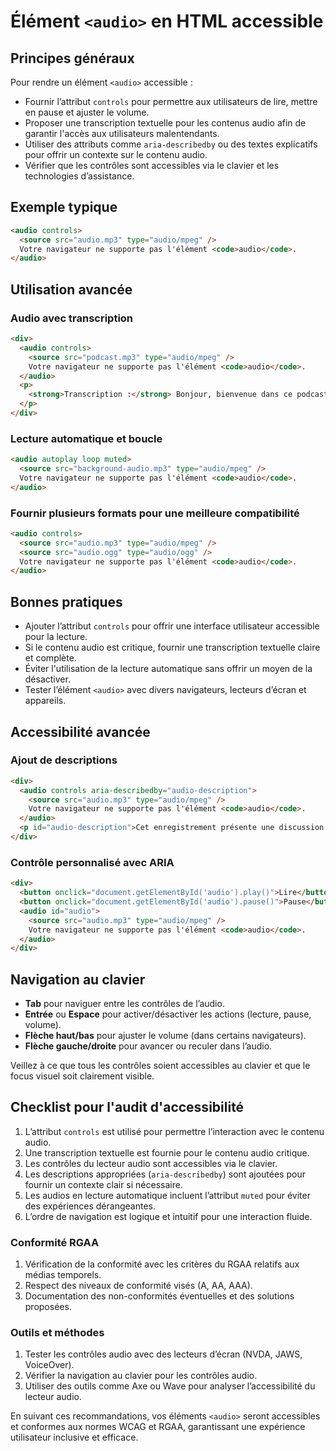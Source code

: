 # Élément `<audio>` en HTML accessible

## Principes généraux

Pour rendre un élément `<audio>` accessible :

- Fournir l’attribut `controls` pour permettre aux utilisateurs de lire, mettre en pause et ajuster le volume.
- Proposer une transcription textuelle pour les contenus audio afin de garantir l'accès aux utilisateurs malentendants.
- Utiliser des attributs comme `aria-describedby` ou des textes explicatifs pour offrir un contexte sur le contenu audio.
- Vérifier que les contrôles sont accessibles via le clavier et les technologies d’assistance.

## Exemple typique

```html
<audio controls>
  <source src="audio.mp3" type="audio/mpeg" />
  Votre navigateur ne supporte pas l'élément <code>audio</code>.
</audio>
```

## Utilisation avancée

### Audio avec transcription

```html
<div>
  <audio controls>
    <source src="podcast.mp3" type="audio/mpeg" />
    Votre navigateur ne supporte pas l'élément <code>audio</code>.
  </audio>
  <p>
    <strong>Transcription :</strong> Bonjour, bienvenue dans ce podcast où nous discutons des dernières avancées en technologie...
  </p>
</div>
```

### Lecture automatique et boucle

```html
<audio autoplay loop muted>
  <source src="background-audio.mp3" type="audio/mpeg" />
  Votre navigateur ne supporte pas l'élément <code>audio</code>.
</audio>
```

### Fournir plusieurs formats pour une meilleure compatibilité

```html
<audio controls>
  <source src="audio.mp3" type="audio/mpeg" />
  <source src="audio.ogg" type="audio/ogg" />
  Votre navigateur ne supporte pas l'élément <code>audio</code>.
</audio>
```

## Bonnes pratiques

- Ajouter l’attribut `controls` pour offrir une interface utilisateur accessible pour la lecture.
- Si le contenu audio est critique, fournir une transcription textuelle claire et complète.
- Éviter l'utilisation de la lecture automatique sans offrir un moyen de la désactiver.
- Tester l’élément `<audio>` avec divers navigateurs, lecteurs d’écran et appareils.

## Accessibilité avancée

### Ajout de descriptions

```html
<div>
  <audio controls aria-describedby="audio-description">
    <source src="audio.mp3" type="audio/mpeg" />
    Votre navigateur ne supporte pas l'élément <code>audio</code>.
  </audio>
  <p id="audio-description">Cet enregistrement présente une discussion sur les bases de l'accessibilité web.</p>
</div>
```

### Contrôle personnalisé avec ARIA

```html
<div>
  <button onclick="document.getElementById('audio').play()">Lire</button>
  <button onclick="document.getElementById('audio').pause()">Pause</button>
  <audio id="audio">
    <source src="audio.mp3" type="audio/mpeg" />
    Votre navigateur ne supporte pas l'élément <code>audio</code>.
  </audio>
</div>
```

## Navigation au clavier

- **Tab** pour naviguer entre les contrôles de l’audio.
- **Entrée** ou **Espace** pour activer/désactiver les actions (lecture, pause, volume).
- **Flèche haut/bas** pour ajuster le volume (dans certains navigateurs).
- **Flèche gauche/droite** pour avancer ou reculer dans l’audio.

Veillez à ce que tous les contrôles soient accessibles au clavier et que le focus visuel soit clairement visible.

## Checklist pour l'audit d'accessibilité

1. L’attribut `controls` est utilisé pour permettre l’interaction avec le contenu audio.
2. Une transcription textuelle est fournie pour le contenu audio critique.
3. Les contrôles du lecteur audio sont accessibles via le clavier.
4. Les descriptions appropriées (`aria-describedby`) sont ajoutées pour fournir un contexte clair si nécessaire.
5. Les audios en lecture automatique incluent l’attribut `muted` pour éviter des expériences dérangeantes.
6. L’ordre de navigation est logique et intuitif pour une interaction fluide.

### Conformité RGAA

1. Vérification de la conformité avec les critères du RGAA relatifs aux médias temporels.
2. Respect des niveaux de conformité visés (A, AA, AAA).
3. Documentation des non-conformités éventuelles et des solutions proposées.

### Outils et méthodes

1. Tester les contrôles audio avec des lecteurs d’écran (NVDA, JAWS, VoiceOver).
2. Vérifier la navigation au clavier pour les contrôles audio.
3. Utiliser des outils comme Axe ou Wave pour analyser l’accessibilité du lecteur audio.

En suivant ces recommandations, vos éléments `<audio>` seront accessibles et conformes aux normes WCAG et RGAA, garantissant une expérience utilisateur inclusive et efficace.
